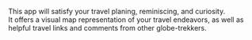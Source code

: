 This app will satisfy your travel planing, reminiscing, and curiosity.  
It offers a visual map representation of your travel endeavors, as well as helpful travel links and comments from other globe-trekkers. 
